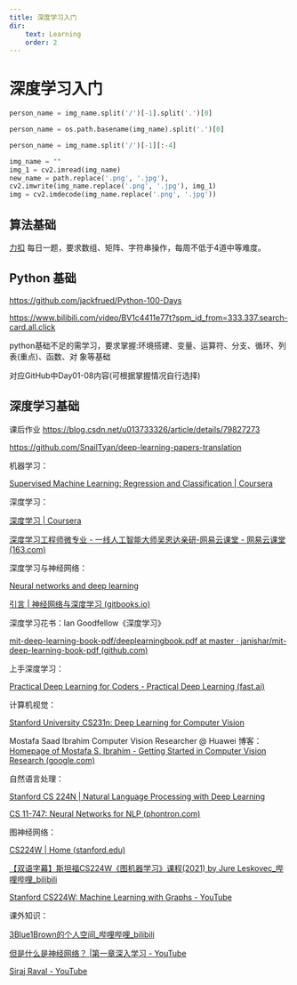 ```yaml
---
title: 深度学习入门
dir:
    text: Learning
    order: 2
---
```


# 深度学习入门 <Badge text="beta" type="warning"/> <Badge text="默认主题"/>

```python
person_name = img_name.split('/')[-1].split('.')[0]

person_name = os.path.basename(img_name).split('.')[0]

person_name = img_name.split('/')[-1][:-4]

img_name = ""
img_1 = cv2.imread(img_name)
new_name = path.replace('.png', '.jpg'),
cv2.imwrite(img_name.replace('.png', '.jpg'), img_1)
img = cv2.imdecode(img_name.replace('.png', '.jpg'))
```

## 算法基础

[力扣](https://leetcode-cn.com/) 每日一题，要求数组、矩阵、字符串操作，每周不低于4道中等难度。

## Python 基础

<https://github.com/jackfrued/Python-100-Days>

<https://www.bilibili.com/video/BV1c4411e77t?spm_id_from=333.337.search-card.all.click>

python基础不足的需学习，要求掌握:环境搭建、变量、运算符、分支、循环、列表(重点)、函数、对 象等基础

对应GitHub中Day01-08内容(可根据掌握情况自行选择)

## 深度学习基础


课后作业 <https://blog.csdn.net/u013733326/article/details/79827273>

<https://github.com/SnailTyan/deep-learning-papers-translation>

机器学习：

[Supervised Machine Learning: Regression and Classification | Coursera](https://www.coursera.org/learn/machine-learning)

深度学习：

[深度学习 | Coursera](https://www.coursera.org/specializations/deep-learning)

[深度学习工程师微专业 - 一线人工智能大师吴恩达亲研-网易云课堂 - 网易云课堂 (163.com)](https://mooc.study.163.com/smartSpec/detail/1001319001.htm/)

深度学习与神经网络：

[Neural networks and deep learning](http://neuralnetworksanddeeplearning.com/)

[引言 | 神经网络与深度学习 (gitbooks.io)](https://tigerneil.gitbooks.io/neural-networks-and-deep-learning-zh/content/)

深度学习花书：lan Goodfellow《深度学习》

[mit-deep-learning-book-pdf/deeplearningbook.pdf at master · janishar/mit-deep-learning-book-pdf (github.com)](https://github.com/janishar/mit-deep-learning-book-pdf/blob/master/complete-book-bookmarked-pdf/deeplearningbook.pdf)

上手深度学习：

[Practical Deep Learning for Coders - Practical Deep Learning (fast.ai)](https://course.fast.ai/)

计算机视觉：

[Stanford University CS231n: Deep Learning for Computer Vision](http://cs231n.stanford.edu/)

Mostafa Saad Ibrahim Computer Vision Researcher @ Huawei 博客：[Homepage of Mostafa S. Ibrahim - Getting Started in Computer Vision Research (google.com)](https://sites.google.com/site/mostafasibrahim/research/articles/how-to-start)

自然语言处理：

[Stanford CS 224N | Natural Language Processing with Deep Learning](http://web.stanford.edu/class/cs224n/)

[CS 11-747: Neural Networks for NLP (phontron.com)](http://www.phontron.com/class/nn4nlp2018/)

图神经网络：

[CS224W | Home (stanford.edu)](https://web.stanford.edu/class/cs224w/index.html)

[【双语字幕】斯坦福CS224W《图机器学习》课程(2021) by Jure Leskovec_哔哩哔哩_bilibili](https://www.bilibili.com/video/BV1RZ4y1c7Co/?vd_source=cddb7c550117196ec3a13e109aacd091)

[Stanford CS224W: Machine Learning with Graphs - YouTube](https://www.youtube.com/playlist?list=PLoROMvodv4rPLKxIpqhjhPgdQy7imNkDn)

课外知识：

[3Blue1Brown的个人空间_哔哩哔哩_bilibili](https://space.bilibili.com/88461692/#/)

[但是什么是神经网络？ |第一章深入学习 - YouTube](https://www.youtube.com/watch?v=aircAruvnKk&list=PLZHQObOWTQDNU6R1_67000Dx_ZCJB-3pi)

[Siraj Raval - YouTube](https://www.youtube.com/channel/UCWN3xxRkmTPmbKwht9FuE5A)


